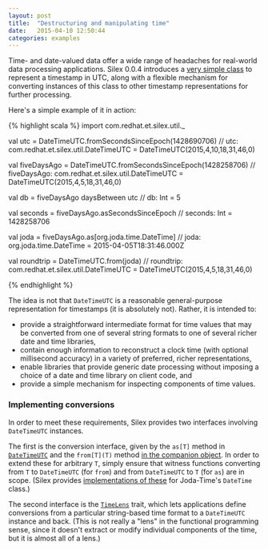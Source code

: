 ```yaml
---
layout: post
title:  "Destructuring and manipulating time"
date:   2015-04-10 12:50:44
categories: examples
---
```


Time- and date-valued data offer a wide range of headaches for real-world data processing applications.  Silex 0.0.4 introduces a [very simple class](/silex/latest/api/#com.redhat.et.silex.util.DateTimeUTC) to represent a timestamp in UTC, along with a flexible mechanism for converting instances of this class to other timestamp representations for further processing.

Here's a simple example of it in action:

{% highlight scala %}
import com.redhat.et.silex.util._

val utc = DateTimeUTC.fromSecondsSinceEpoch(1428690706)
// utc: com.redhat.et.silex.util.DateTimeUTC = DateTimeUTC(2015,4,10,18,31,46,0)

val fiveDaysAgo = DateTimeUTC.fromSecondsSinceEpoch(1428258706)
// fiveDaysAgo: com.redhat.et.silex.util.DateTimeUTC = DateTimeUTC(2015,4,5,18,31,46,0)

val db = fiveDaysAgo daysBetween utc
// db: Int = 5

val seconds = fiveDaysAgo.asSecondsSinceEpoch
// seconds: Int = 1428258706

val joda = fiveDaysAgo.as[org.joda.time.DateTime]
// joda: org.joda.time.DateTime = 2015-04-05T18:31:46.000Z

val roundtrip = DateTimeUTC.from(joda)
// roundtrip: com.redhat.et.silex.util.DateTimeUTC = DateTimeUTC(2015,4,5,18,31,46,0)

{% endhighlight %}

The idea is not that `DateTimeUTC` is a reasonable general-purpose representation for timestamps (it is absolutely not).  Rather, it is intended to: 

* provide a straightforward intermediate format for time values that may be converted from one of several string formats to one of several richer date and time libraries,
* contain enough information to reconstruct a clock time (with optional millisecond accuracy) in a variety of preferred, richer representations,
* enable libraries that provide generic date processing without imposing a choice of a date and time library on client code, and
* provide a simple mechanism for inspecting components of time values.

### Implementing conversions

In order to meet these requirements, Silex provides two interfaces involving `DateTimeUTC` instances.  

The first is the conversion interface, given by the `as[T]` method in [`DateTimeUTC`](/silex/latest/api/#com.redhat.et.silex.util.DateTimeUTC) and the `from[T](T)` method [in the companion object](/silex/latest/api/index.html#com.redhat.et.silex.util.DateTimeUTC$).  In order to extend these for arbitrary `T`, simply ensure that witness functions converting from `T` to `DateTimeUTC` (for `from`) and from `DateTimeUTC` to `T` (for `as`) are in scope.  (Silex provides [implementations of these](https://github.com/willb/silex/blob/v0.0.4/src/main/scala/com/redhat/et/silex/util/timeUtils.scala#L46) for Joda-Time's `DateTime` class.)

The second interface is the [`TimeLens`](/silex/latest/api/index.html#com.redhat.et.silex.util.TimeLens) trait, which lets applications define conversions from a particular string-based time format to a `DateTimeUTC` instance and back.  (This is not really a "lens" in the functional programming sense, since it doesn't extract or modify individual components of the time, but it is almost all of a lens.)